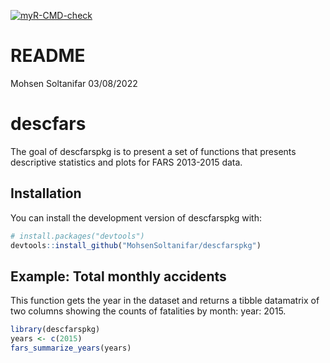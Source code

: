 [![myR-CMD-check](https://github.com/MohsenSoltanifar/descfarspkg/actions/workflows/myRCMD.yml/badge.svg)](https://github.com/MohsenSoltanifar/descfarspkg/actions/workflows/myRCMD.yml)

README
================
Mohsen Soltanifar
03/08/2022

<!-- README.md is generated from README.Rmd. Please edit that file -->

# descfars

<!-- badges: start -->
<!-- badges: end -->

The goal of descfarspkg is to present a set of functions that presents
descriptive statistics and plots for FARS 2013-2015 data.

## Installation

You can install the development version of descfarspkg with:

``` r
# install.packages("devtools")
devtools::install_github("MohsenSoltanifar/descfarspkg")
```

## Example: Total monthly accidents

This function gets the year in the dataset and returns a tibble
datamatrix of two columns showing the counts of fatalities by month:
year: 2015.

``` r
library(descfarspkg)
years <- c(2015)
fars_summarize_years(years)
```
